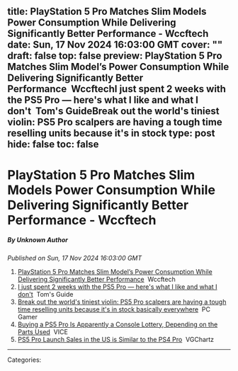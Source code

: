 title: PlayStation 5 Pro Matches Slim Models Power Consumption While Delivering Significantly Better Performance - Wccftech
date: Sun, 17 Nov 2024 16:03:00 GMT
cover: ""
draft: false
top: false
preview: PlayStation 5 Pro Matches Slim Model’s Power Consumption While Delivering Significantly Better Performance&nbsp;&nbsp;WccftechI just spent 2 weeks with the PS5 Pro — here's what I like and what I don't&nbsp;&nbsp;Tom's GuideBreak out the world's tiniest violin: PS5 Pro scalpers are having a tough time reselling units because it's in stock
type: post
hide: false
toc: false
---

# PlayStation 5 Pro Matches Slim Models Power Consumption While Delivering Significantly Better Performance - Wccftech
##### By Unknown Author
_Published on Sun, 17 Nov 2024 16:03:00 GMT_

1.  [PlayStation 5 Pro Matches Slim Model’s Power Consumption While Delivering Significantly Better Performance](https://news.google.com/rss/articles/CBMieEFVX3lxTE10akFjd2EzaVJyd2JsVFZ2LWVOQTFPa0RfSVQ1elhfU20xUTJ3UmhSakhvS1F1YUdSMi0wQV9HZ0o1aTZlZ0RUVG9pTGJHRkhFX2VlTmRrY3hnSE9USnc2N0t3OTg0Z1RMNHdmbjJaWXFlVnVubjA1ddIBfkFVX3lxTE4tOHN1MUxKcVJMaGFEdGZDNi1Rbkk0aVc3bG1MaU95MjJTaDlzYzdJSlpzSU9iZ3E5NWpyN2ZqNi1jZjUtUFozUVhQTkY0Y2trX3RJYzRYYkpPXzhfNy1Fc1JyYkdDM2hQeDZDZTk5eUhxaDR3Rjl0dnNvLW1Qdw?oc=5)  Wccftech
2.  [I just spent 2 weeks with the PS5 Pro — here's what I like and what I don't](https://news.google.com/rss/articles/CBMirwFBVV95cUxPUUZ5S3Bzam5IRk1uT3lkcEI4OVk2Wkt2MUl1aUJMUnJXNm1ZQzdsWk1Nb3IyVC1OQUR0cTBwTHV4c0ZMOGFORFR3NVhqOXpEdGtSb09CR2NYUHRvQmNNclAwVFM0c1p4dklmUTZieERvVWtvMGVwOGk0S1Q1RnJUMGFNMXVMSnlkUkttZWE3LVNkUUt2MWdwbUJjX3pVVlRMZGNuTHljTWZmbG5Kc0hN?oc=5)  Tom's Guide
3.  [Break out the world's tiniest violin: PS5 Pro scalpers are having a tough time reselling units because it's in stock basically everywhere](https://news.google.com/rss/articles/CBMi_AFBVV95cUxPVzhoRXFsT1Rfdm5uLWM5ZnJMTjlSTXAtelpyUUpFT0t6RUd1WXhvTHdmMm5SRGF6RXpoOU1WeEQ5LVcyOTA0WUxsbEVUY1dMZ1VObGFDN2Y0a2x2dnNKRnctYzBuY2tRUWtHVG1PYlZqSDZHT2RxeWFBTlNBN2Flckgwa2dOUjY1NHpScHcwNHBGMWl2Y2EtVFNMdTdxOHJ3Vl9lVFpGc3hjNmFTZjM0XzhTa0tfTXowRzN1X2FZeVJXOUVGazNxVVlHYnl2VjZCZjQ5cHRxdnpJaVVEYndRSnktNXJDRG5PWGxVdW9TUEhmSVk5Tld1Nm5aY3k?oc=5)  PC Gamer
4.  [Buying a PS5 Pro Is Apparently a Console Lottery, Depending on the Parts Used](https://news.google.com/rss/articles/CBMirgFBVV95cUxNQmIwamdJS3N0M0wxU0FQOFFmMFM3Z1QxeTFpR1FIOWNlcDFyLXpwaFBEdHlCM01yQWFmZGxiMFItZ08xSXhBeVUza3FVck5nUWFyRnBrZjJXY2FCT21nSFpNRmIxSFJJeXgyTnFveGlrVFQwZTd6T1Z2dDU2WklpM1h3X29DdW03X19pS1hRdndwMGRfYW1SQkxHN19nUlA3YndEMVBmbjkzdkg3UUE?oc=5)  VICE
5.  [PS5 Pro Launch Sales in the US is Similar to the PS4 Pro](https://news.google.com/rss/articles/CBMingFBVV95cUxPRnk4cHhWVHZhZUVkRTZBSGFfNU5VZjU5d2FQTzZNSEhDTW0xYjQyd1ltb3Z2eWFzdlpSaFNnbHF4TzNHYWpTSzNFclVXbGNyTzJ3cGtDdEhKTThNME5mVElnbmtkV1FJVzA4TTZpeHJKZmNhZ1Z1SFhoaVF1azV0MWxlLTU2aGpYbHJ0NnRhVktMR2xPU1Y4QnNIQzVyQQ?oc=5)  VGChartz

---
Categories: 
